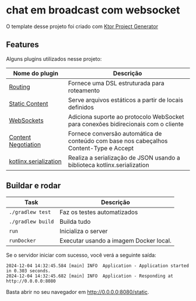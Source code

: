 # chat em broadcast com websocket

O template desse projeto foi criado com [Ktor Project Generator](https://start.ktor.io)

## Features

Alguns plugins utilizados nesse projeto:

| Nome do plugin                                                         | Descrição                                                                        |
| ------------------------------------------------------------------------|------------------------------------------------------------------------------------ |
| [Routing](https://start.ktor.io/p/routing)                             | Fornece uma DSL estruturada para roteamento                                        |
| [Static Content](https://start.ktor.io/p/static-content)               | Serve arquivos estáticos a partir de locais definidos                              |
| [WebSockets](https://start.ktor.io/p/ktor-websockets)                  | Adiciona suporte ao protocolo WebSocket para conexões bidirecionais com o cliente  |
| [Content Negotiation](https://start.ktor.io/p/content-negotiation)     | Fornece conversão automática de conteúdo com base nos cabeçalhos Content-Type e Accept |
| [kotlinx.serialization](https://start.ktor.io/p/kotlinx-serialization) | 	Realiza a serialização de JSON usando a biblioteca kotlinx.serialization          |

## Buildar e rodar


| Task                          | Descrição                                                              |
| -------------------------------|---------------------------------------------------------------------- |
| `./gradlew test`              | Faz os testes automatizados                                            |
| `./gradlew build`             | Builda tudo                                                            |
| `run`                         | Inicializa o server                                                    |
| `runDocker`                   | Executar usando a imagem Docker local.                                 |

Se o servidor iniciar com sucesso, você verá a seguinte saída:

```
2024-12-04 14:32:45.584 [main] INFO  Application - Application started in 0.303 seconds.
2024-12-04 14:32:45.682 [main] INFO  Application - Responding at http://0.0.0.0:8080
```

Basta abrir no seu navegador em http://0.0.0.0:8080/static.
